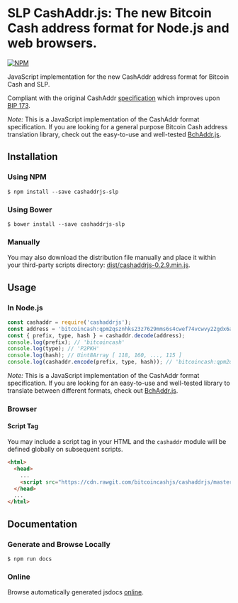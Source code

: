 # SLP CashAddr.js: The new Bitcoin Cash address format for Node.js and web browsers.

[![NPM](https://nodei.co/npm/cashaddrjs.png?downloads=true)](https://nodei.co/npm/cashaddrjs-slp/)

JavaScript implementation for the new CashAddr address format for Bitcoin Cash and SLP.

Compliant with the original CashAddr [specification](https://github.com/Bitcoin-UAHF/spec/blob/master/cashaddr.md) which improves upon [BIP 173](https://github.com/bitcoin/bips/blob/master/bip-0173.mediawiki).

*Note:* This is a JavaScript implementation of the CashAddr format specification. If you are looking for a general purpose Bitcoin Cash address translation library, check out the easy-to-use and well-tested [BchAddr.js](https://github.com/bitcoincashjs/bchaddrjs).

## Installation

### Using NPM

```bsh
$ npm install --save cashaddrjs-slp
```

### Using Bower

```bsh
$ bower install --save cashaddrjs-slp
```

### Manually

You may also download the distribution file manually and place it within your third-party scripts directory: [dist/cashaddrjs-0.2.9.min.js](https://cdn.rawgit.com/bitcoincashjs/cashaddrjs/master/dist/cashaddrjs-0.2.9.min.js).

## Usage

### In Node.js

```javascript
const cashaddr = require('cashaddrjs');
const address = 'bitcoincash:qpm2qsznhks23z7629mms6s4cwef74vcwvy22gdx6a';
const { prefix, type, hash } = cashaddr.decode(address);
console.log(prefix); // 'bitcoincash'
console.log(type); // 'P2PKH'
console.log(hash); // Uint8Array [ 118, 160, ..., 115 ]
console.log(cashaddr.encode(prefix, type, hash)); // 'bitcoincash:qpm2qsznhks23z7629mms6s4cwef74vcwvy22gdx6a'
```

*Note:* This is a JavaScript implementation of the CashAddr format specification. If you are looking for an easy-to-use and well-tested library to translate between different formats, check out [BchAddr.js](https://github.com/bitcoincashjs/bchaddrjs).

### Browser

#### Script Tag

You may include a script tag in your HTML and the `cashaddr` module will be defined globally on subsequent scripts.

```html
<html>
  <head>
    ...
    <script src="https://cdn.rawgit.com/bitcoincashjs/cashaddrjs/master/dist/cashaddrjs-0.2.9.min.js"></script>
  </head>
  ...
</html>
```

## Documentation

### Generate and Browse Locally

```bsh
$ npm run docs
```

### Online

Browse automatically generated jsdocs [online](https://cdn.rawgit.com/bitcoincashjs/cashaddrjs/master/docs/index.html).
